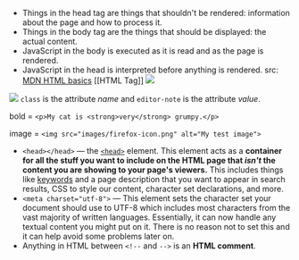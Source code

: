 -   Things in the head tag are things that shouldn't be rendered: information about the page and how to process it.
-   Things in the body tag are the things that should be displayed: the actual content.
-   JavaScript in the body is executed as it is read and as the page is rendered.
-   JavaScript in the head is interpreted before anything is rendered.
src: [MDN HTML basics](https://developer.mozilla.org/en-US/docs/Learn/Getting_started_with_the_web/HTML_basics)
[[HTML Tag]]
![](https://s2.loli.net/2022/03/08/M4SBDkecYmJswnb.png)

![](https://s2.loli.net/2022/04/03/dxJfZLWeFnKmbBo.png)
`class` is the attribute _name_ and `editor-note` is the attribute _value_.

bold = `<p>My cat is <strong>very</strong> grumpy.</p>` 

image = `<img src="images/firefox-icon.png" alt="My test image">
`
-   `<head></head>` — the [`<head>`](https://developer.mozilla.org/en-US/docs/Web/HTML/Element/head) element. This element acts as a **container for all the stuff you want to include on the HTML page that _isn't_ the content you are showing to your page's viewers.** This includes things like [keywords](https://developer.mozilla.org/en-US/docs/Glossary/Keyword) and a page description that you want to appear in search results, CSS to style our content, character set declarations, and more.
-   `<meta charset="utf-8">` — This element sets the character set your document should use to UTF-8 which includes most characters from the vast majority of written languages. Essentially, it can now handle any textual content you might put on it. There is no reason not to set this and it can help avoid some problems later on.
- Anything in HTML between `<!--` and `-->` is an **HTML comment**.
